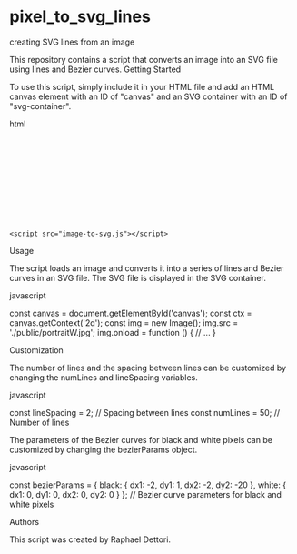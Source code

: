 # pixel_to_svg_lines
creating SVG lines from an image

This repository contains a script that converts an image into an SVG file using lines and Bezier curves.
Getting Started

To use this script, simply include it in your HTML file and add an HTML canvas element with an ID of "canvas" and an SVG container with an ID of "svg-container".

html

<!DOCTYPE html>
<html>
  <head>
    <title>Image to SVG</title>
  </head>
  <body>
    <canvas id="canvas"></canvas>
    <svg id="svg-container"></svg>

    <script src="image-to-svg.js"></script>
  </body>
</html>

Usage

The script loads an image and converts it into a series of lines and Bezier curves in an SVG file. The SVG file is displayed in the SVG container.

javascript

const canvas = document.getElementById('canvas');
const ctx = canvas.getContext('2d');
const img = new Image();
img.src = './public/portraitW.jpg';
img.onload = function () {
  // ...
}

Customization

The number of lines and the spacing between lines can be customized by changing the numLines and lineSpacing variables.

javascript

const lineSpacing = 2; // Spacing between lines
const numLines = 50; // Number of lines

The parameters of the Bezier curves for black and white pixels can be customized by changing the bezierParams object.

javascript

const bezierParams = {
  black: { dx1: -2, dy1: 1, dx2: -2, dy2: -20 },
  white: { dx1: 0, dy1: 0, dx2: 0, dy2: 0 }
}; // Bezier curve parameters for black and white pixels

Authors

This script was created by Raphael Dettori.
